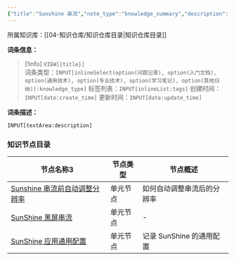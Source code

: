```yaml
---
{"title":"Sunshine 串流","note_type":"knowledge_summary","description":"Sunshine 串流电脑相关方法","tags":["串流","Sunshine"],"create_time":"2024-07-29","update_time":"2025-02-19","dg-home":false,"dg-publish":true,"aliase":null,"knowledge_type":"其他归纳","root":"知识仓库目录","permalink":"/04-知识仓库/归纳目录/06-其他归纳/Sunshine 串流/","dgPassFrontmatter":true,"noteIcon":"","created":"2024-07-29","updated":"2025-02-19"}
---
```



所属知识库：[[04-知识仓库/知识仓库目录\|知识仓库目录]]

**词条信息：**

> [!info] `VIEW[{title}]`  
> 词条类型：`INPUT[inlineSelect(option(问题记录), option(入门文档), option(通用技术), option(专业技术), option(学习笔记), option(其他归纳)):knowledge_type]` 标签列表：`INPUT[inlineList:tags]` 创建时间：`INPUT[date:create_time]` 更新时间：`INPUT[date:update_time]`

**词条描述：**

`INPUT[textArea:description]`

### 知识节点目录

<div><table class="dataview table-view-table"><thead class="table-view-thead"><tr class="table-view-tr-header"><th class="table-view-th"><span data-tag-name="p" class="el-p">节点名称</span><span class="dataview small-text">3</span></th><th class="table-view-th"><span data-tag-name="p" class="el-p">节点类型</span></th><th class="table-view-th"><span data-tag-name="p" class="el-p">节点概述</span></th></tr></thead><tbody class="table-view-tbody"><tr><td><span data-tag-name="p" class="el-p"><a data-tooltip-position="top" aria-label="04-知识仓库/知识单元/06-其他归纳/Sunshine 串流/Sunshine 串流前自动调整分辨率.md" data-href="04-知识仓库/知识单元/06-其他归纳/Sunshine 串流/Sunshine 串流前自动调整分辨率.md" href="04-知识仓库/知识单元/06-其他归纳/Sunshine 串流/Sunshine 串流前自动调整分辨率.md" class="internal-link" target="_blank" rel="noopener nofollow">Sunshine 串流前自动调整分辨率</a></span></td><td><span data-tag-name="p" class="el-p">单元节点</span></td><td><span data-tag-name="p" class="el-p">如何自动调整串流后的分辨率</span></td></tr><tr><td><span data-tag-name="p" class="el-p"><a data-tooltip-position="top" aria-label="04-知识仓库/知识单元/06-其他归纳/Sunshine 串流/SunShine 黑屏串流.md" data-href="04-知识仓库/知识单元/06-其他归纳/Sunshine 串流/SunShine 黑屏串流.md" href="04-知识仓库/知识单元/06-其他归纳/Sunshine 串流/SunShine 黑屏串流.md" class="internal-link" target="_blank" rel="noopener nofollow">SunShine 黑屏串流</a></span></td><td><span data-tag-name="p" class="el-p">单元节点</span></td><td><span data-tag-name="p" class="el-p">-</span></td></tr><tr><td><span data-tag-name="p" class="el-p"><a data-tooltip-position="top" aria-label="04-知识仓库/知识单元/06-其他归纳/Sunshine 串流/SunShine 应用通用配置.md" data-href="04-知识仓库/知识单元/06-其他归纳/Sunshine 串流/SunShine 应用通用配置.md" href="04-知识仓库/知识单元/06-其他归纳/Sunshine 串流/SunShine 应用通用配置.md" class="internal-link" target="_blank" rel="noopener nofollow">SunShine 应用通用配置</a></span></td><td><span data-tag-name="p" class="el-p">单元节点</span></td><td><span data-tag-name="p" class="el-p">记录 SunShine 的通用配置</span></td></tr></tbody></table></div>
